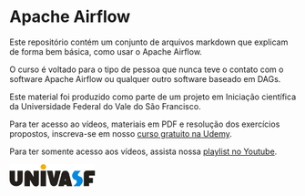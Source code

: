 # Apache Airflow

Este repositório contém um conjunto de arquivos markdown que explicam de forma bem básica, como usar o Apache Airflow.

O curso é voltado para o tipo de pessoa que nunca teve o contato com o software Apache Airflow ou qualquer outro software baseado em DAGs.

Este material foi produzido como parte de um projeto em Iniciação científica da Universidade Federal do Vale do São Francisco.

Para ter acesso ao vídeos, materiais em PDF e resolução dos exercícios propostos, inscreva-se em nosso [curso gratuito na Udemy](https://www.udemy.com/course/aprenda-o-essencial-sobre-apache-airflow). 

Para ter somente acesso aos vídeos, assista nossa [playlist no Youtube](https://www.youtube.com/playlist?list=PLh33R9tlFx_KjLhF2HhsmbibcKJlKmv_U).

<img 
    style="border-radius: 0%;"
    src="./assets/univasfLogo.png"
    width="150px;"
    alt="Logo da UNIVASF"
/>